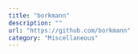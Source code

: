 ```yaml
---
title: "borkmann"
description: ""
url: "https://github.com/borkmann"
category: "Miscellaneous"
---
```

